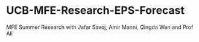 # UCB-MFE-Research-EPS-Forecast
MFE Summer Research with Jafar Savoj, Amir Manni, Qingda Wen and Prof Ali
